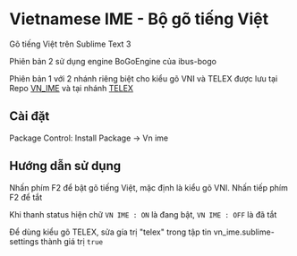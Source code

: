 # Vietnamese IME - Bộ gõ tiếng Việt

Gõ tiếng Việt trên Sublime Text 3

Phiên bản 2 sử dụng engine BoGoEngine của ibus-bogo

Phiên bản 1 với 2 nhánh riêng biệt cho kiểu gõ VNI và TELEX được lưu tại Repo [VN_IME](https://github.com/88d52bdba0366127fffca9dfa93895/VN_IME) và tại nhánh [TELEX](https://github.com/yehnkay/VN_IME/tree/TELEX)

## Cài đặt

Package Control: Install Package -> Vn ime

## Hướng dẫn sử dụng

Nhấn phím F2 để bật gõ tiếng Việt, mặc định là kiểu gõ VNI. Nhấn tiếp phím F2 để tắt 

Khi thanh status hiện chữ `VN IME : ON` là đang bật, `VN IME : OFF` là đã tắt

Để dùng kiểu gõ TELEX, sửa gía trị "telex" trong tập tin vn_ime.sublime-settings thành giá trị `true`